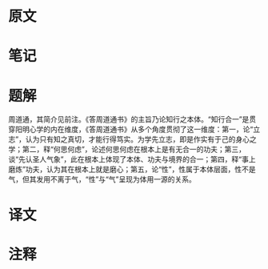 # 原文

# 笔记

# 题解
周道通，其简介见前注。《答周道通书》的主旨乃论知行之本体。“知行合一”是贯穿阳明心学的内在维度，《答周道通书》从多个角度贯彻了这一维度：第一，论“立志”，认为只有知之真切，才能行得笃实。为学先立志，即是作实有于己的身心之学；第二，释“何思何虑”，论述何思何虑在根本上是有无合一的功夫；第三，谈“先认圣人气象”，此在根本上体现了本体、功夫与境界的合一；第四，释“事上磨炼”功夫，认为其在根本上就是磨心；第五，论“性”，性属于本体层面，性不是气，但其发用不离于气，“性”与“气”呈现为体用一源的关系。
# 译文

# 注释